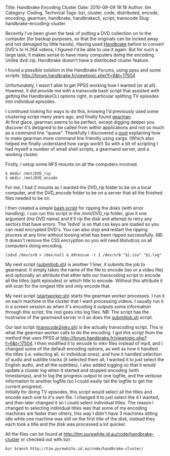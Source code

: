 Title: Handbrake Encoding Cluster
Date: 2010-09-09 18:18
Author: tim
Category: Coding, Technical
Tags: bzr, cluster, code, distributed, encode, encoding, gearman, handbrake, handbrakecli, script, transcode
Slug: handbrake-encoding-cluster

Recently I've been given the task of putting a DVD collection on to the
computer (for backup purposes, so that the originals can be locked away
and not damaged by little hands). Having used [Handbrake][] before to
convert DVD's to H.264 videos, I figured I'd be able to use it again.
But for such a large task, it makes sense to have many computers doing
the encoding. Unlike dvd::rip, Handbrake doesn't have a distributed
cluster feature.

I found a possible solution in the Handbrake Forums, using ppss and some
scripts. <http://forum.handbrake.fr/viewtopic.php?f=6&t=17504>

Unfortunately, I wasn't able to get PPSS working how I wanted (or at
all). However, it did provide me with a transcode bash script that
assisted with getting the HandbrakeCLI options right, in particular
splitting TV episodes into individual episodes.

I continued looking for ways to do this, knowing I'd previously used
some clustering script many years ago, and finally found [gearman][].  
At first glace, gearman seems to be perfect, except digging deeper you
discover it's designed to be called from within applications and not so
much as a command line "queue". Thankfully I discovered a [post][]
explaining how to make gearman more command line friendly using xargs.
(Which also helped me finally understand how xargs work!) So with a bit
of scripting I had myself a number of small shell scripts, a gearmand
server, and a working cluster.

Firstly, I setup some NFS mounts on all the computers involved.

    $ mkdir /mnt/DVD_rip
    $ mkdir /mnt/DVD_encode

For me, I had 2 mounts as I wanted the DVD\_rip folder to be on a local
computer, and the DVD\_encode folder to be on a server that all the
finished files needed to be on.

I then created a simple [bash script][] for ripping the disks (with
error handling). I can run this script in the /mnt/DVD\_rip folder, give
it one argument (the DVD name) and it'll rip the disk and attempt to
retry any sectors that have errors. The 'lsdvd' is so that css keys are
loaded so you can read encrypted DVD's. You can also stop and restart
the ripping process at any time without loosing what has been ripped
successfully. NB: It doesn't remove the CSS encryption so you will need
libdvdcss on all computers doing encoding.

    lsdvd /dev/sr0 > /dev/null & ddrescue -r 1 /dev/sr0 "$1.iso" "$1.log"

My next script ([submitjob.sh][]) is another 1 liner, it submits the job
to gearmand. It simply takes the name of the file to encode (iso or a
video file) and optionally an attribute that ether tells our transcoding
script to encode all the titles (split episodes) or which title to
encode. Without this attribute it will scan for the longest title and
only encode that.

My next script ([startworker.sh][]) starts the gearman worker processes.
I run it on each machine in the cluster that I want processing videos. I
usually run it in a screen session as when it's encoding it outputs some
information through this script, the rest goes into log files. NB: The
script has the hostname of the gearmand server in it as does the
[submitjob.sh][] script.

Our last script ([transcode2mkv.sh][]) is the actually transcoding
script. This is what the gearman worker calls to do the encoding. I got
this script from the method that uses PPSS at
<http://forum.handbrake.fr/viewtopic.php?f=6&t=17504>. I then modified
it to encode to mkv files instead of mp4, and I changed some of the
default encoding options, as well as how it handled the titles (i.e.
selecting all, or individual ones), and how it handled selection of
audio and subtitle tracks (it selected them all, I wanted it to just
select the English audio, and all the subtitles). I also added logging
so that it would update a cluster log when it started and stopped
encoding (with timestamps), and to log the progress output to one
logfile, and the verbose information to another logfile (so I could
easily tail the logfile to get the current progress).  
Initially for doing TV episodes, this script would select all the
titles and encode each one to it's own file. I changed it to just select
the 4 I wanted, and then later changed it so I could select individual
titles. The reason I changed to selecting individual titles was that
some of my encoding machines are faster than others, this way I didn't
have 3 machines sitting idle while one machine was still on the first
title of the disk, instead they each took a title and the disk was
processed a lot quicker.

All the files can be found at
<http://tim.purewhite.id.au/code/handbrake-cluster> or checked out with
bzr.

    bzr branch http://tim.purewhite.id.au/code/handbrake-cluster/

  [Handbrake]: http://handbrake.fr
  [gearman]: http://gearman.org/
  [post]: http://stefaanlippens.net/gearman_setting_worker_process_arguments_through_xargs
  [bash script]: http://tim.purewhite.id.au/code/handbrake-cluster/rip
  [submitjob.sh]: http://tim.purewhite.id.au/code/handbrake-cluster/submitjob.sh
  [startworker.sh]: http://tim.purewhite.id.au/code/handbrake-cluster/startworker.sh
  [transcode2mkv.sh]: http://tim.purewhite.id.au/code/handbrake-cluster/transcode2mkv.sh
